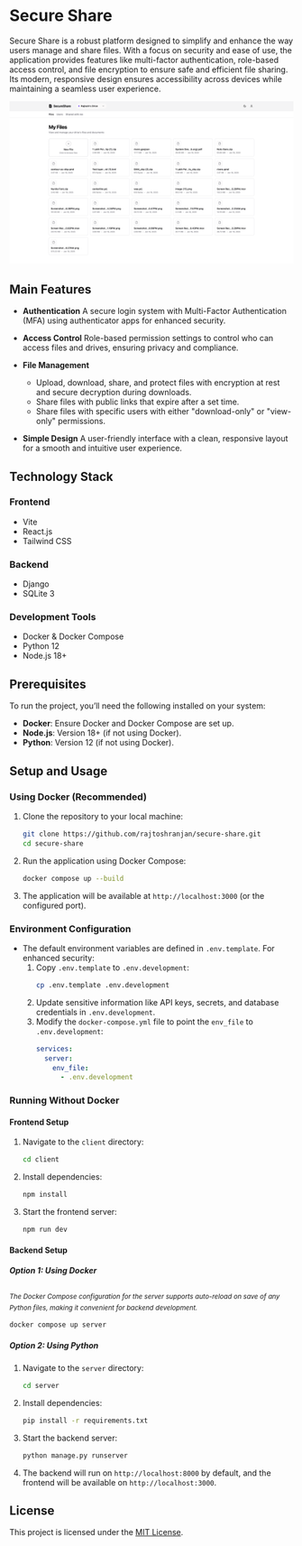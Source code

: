 # Secure Share

Secure Share is a robust platform designed to simplify and enhance the way users manage and share files. With a focus on security and ease of use, the application provides features like multi-factor authentication, role-based access control, and file encryption to ensure safe and efficient file sharing. Its modern, responsive design ensures accessibility across devices while maintaining a seamless user experience.

![Secure Share](docs/secure-share.png)

## Main Features

- **Authentication**
  A secure login system with Multi-Factor Authentication (MFA) using authenticator apps for enhanced security.

- **Access Control**
  Role-based permission settings to control who can access files and drives, ensuring privacy and compliance.

- **File Management**

  - Upload, download, share, and protect files with encryption at rest and secure decryption during downloads.
  - Share files with public links that expire after a set time.
  - Share files with specific users with either "download-only" or "view-only" permissions.

- **Simple Design**
  A user-friendly interface with a clean, responsive layout for a smooth and intuitive user experience.

## Technology Stack

### Frontend

- Vite
- React.js
- Tailwind CSS

### Backend

- Django
- SQLite 3

### Development Tools

- Docker & Docker Compose
- Python 12
- Node.js 18+

## Prerequisites

To run the project, you’ll need the following installed on your system:

- **Docker**: Ensure Docker and Docker Compose are set up.
- **Node.js**: Version 18+ (if not using Docker).
- **Python**: Version 12 (if not using Docker).

## Setup and Usage

### Using Docker (Recommended)

1. Clone the repository to your local machine:

   ```bash
   git clone https://github.com/rajtoshranjan/secure-share.git
   cd secure-share
   ```

2. Run the application using Docker Compose:

   ```bash
   docker compose up --build
   ```

3. The application will be available at `http://localhost:3000` (or the configured port).

### Environment Configuration

- The default environment variables are defined in `.env.template`. For enhanced security:
  1. Copy `.env.template` to `.env.development`:
     ```bash
     cp .env.template .env.development
     ```
  2. Update sensitive information like API keys, secrets, and database credentials in `.env.development`.
  3. Modify the `docker-compose.yml` file to point the `env_file` to `.env.development`:
     ```yaml
     services:
       server:
         env_file:
           - .env.development
     ```

### Running Without Docker

#### Frontend Setup

1. Navigate to the `client` directory:
   ```bash
   cd client
   ```
2. Install dependencies:
   ```bash
   npm install
   ```
3. Start the frontend server:
   ```bash
   npm run dev
   ```

#### Backend Setup

##### Option 1: Using Docker

<sub>_The Docker Compose configuration for the server supports auto-reload on save of any Python files, making it convenient for backend development._</sub>

```bash
docker compose up server
```

##### Option 2: Using Python

1. Navigate to the `server` directory:
   ```bash
   cd server
   ```
2. Install dependencies:
   ```bash
   pip install -r requirements.txt
   ```
3. Start the backend server:

   ```bash
   python manage.py runserver
   ```

4. The backend will run on `http://localhost:8000` by default, and the frontend will be available on `http://localhost:3000`.

## License

This project is licensed under the [MIT License](LICENSE).
